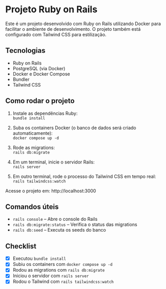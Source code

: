# Projeto Ruby on Rails

Este é um projeto desenvolvido com Ruby on Rails utilizando Docker para facilitar o ambiente de desenvolvimento. O projeto também está configurado com Tailwind CSS para estilização.

## Tecnologias

- Ruby on Rails  
- PostgreSQL (via Docker)  
- Docker e Docker Compose  
- Bundler  
- Tailwind CSS

## Como rodar o projeto

1. Instale as dependências Ruby:  
`bundle install`

2. Suba os containers Docker (o banco de dados será criado automaticamente):  
`docker compose up -d`

3. Rode as migrations:  
`rails db:migrate`

4. Em um terminal, inicie o servidor Rails:  
`rails server`

5. Em outro terminal, rode o processo do Tailwind CSS em tempo real:  
`rails tailwindcss:watch`

Acesse o projeto em: http://localhost:3000

## Comandos úteis

- `rails console` – Abre o console do Rails  
- `rails db:migrate:status` – Verifica o status das migrations  
- `rails db:seed` – Executa os seeds do banco

## Checklist

- [x] Executou `bundle install`  
- [x] Subiu os containers com `docker compose up -d`  
- [x] Rodou as migrations com `rails db:migrate`  
- [x] Iniciou o servidor com `rails server`  
- [x] Rodou o Tailwind com `rails tailwindcss:watch`
